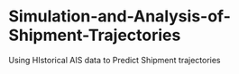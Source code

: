 # Simulation-and-Analysis-of-Shipment-Trajectories
Using HIstorical AIS data to Predict Shipment trajectories
